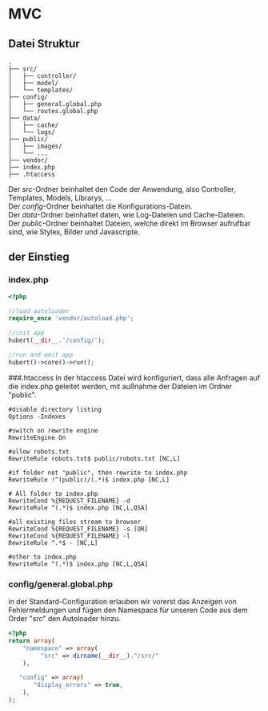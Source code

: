# MVC

## Datei Struktur

```rouge
.
├── src/
│   ├── controller/
│   ├── model/
│   └── templates/
├── config/
│   ├── general.global.php
│   └── routes.global.php
├── data/
│   ├── cache/
│   └── logs/
├── public/
│   ├── images/
│   └── ...
├── vendor/
├── index.php
├── .htaccess
```

Der _src_-Ordner beinhaltet den Code der Anwendung, also Controller, Templates, Models, Librarys, ...    
Der _config_-Ordner beinhaltet die Konfigurations-Datein.    
Der _data_-Ordner beinhaltet daten, wie Log-Dateien und Cache-Dateien.    
Der _public_-Ordner beinhaltet Dateien, welche direkt im Browser aufrufbar sind, wie Styles, Bilder und Javascripte. 

## der Einstieg

### index.php
```php
<?php

//load autoloader
require_once 'vendor/autoload.php';

//init app
hubert(__dir__.'/config/');

//run and emit app
hubert()->core()->run();
```

###.htaccess
In der htaccess Datei wird konfiguriert, dass alle Anfragen auf die index.php geleitet werden,
mit außnahme der Dateien im Ordner "public".

```rouge
#disable directory listing
Options -Indexes 

#switch on rewrite engine
RewriteEngine On

#allow robots.txt
RewriteRule robots.txt$ public/robots.txt [NC,L]

#if folder not "public", then rewrite to index.php
RewriteRule !^(public)/(.*)$ index.php [NC,L]

# All folder to index.php
RewriteCond %{REQUEST_FILENAME} -d
RewriteRule ^(.*)$ index.php [NC,L,QSA]

#all existing files stream to browser
RewriteCond %{REQUEST_FILENAME} -s [OR]
RewriteCond %{REQUEST_FILENAME} -l
RewriteRule ^.*$ - [NC,L]

#other to index.php
RewriteRule ^(.*)$ index.php [NC,L,QSA]
```

### config/general.global.php

in der Standard-Configuration erlauben wir vorerst das Anzeigen von Fehlermeldungen und
fügen den Namespace für unseren Code aus dem Order "src" den Autoloader hinzu.

```php
<?php
return array( 
    "namespace" => array(
         "src" => dirname(__dir__)."/src/"
    ),

   "config" => array(
       "display_errors" => true, 
    ),
);
```
